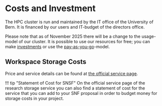 # Costs and Investment

[invest]: investments.md
[payg]: payg.md

The HPC cluster is run and maintained by the IT office of the University of Bern. It is financed by our users and IT-budget of the directors office.

Please note that as of November 2025 there will be a change to the usage-model of our cluster. It is possible to use our resources for free; you can make [investments][invest] or use the [pay-as-you-go][payg]-model.

## Workspace Storage Costs

Price and service details can be found at [the official service
page](https://intern.unibe.ch/dienstleistungen/informatik/dienstleistungen_der_informatikdienste/uebersicht_der_angebote/index_ger.html).

!!! tip "Statement of Cost for SNSF"
    On the official service page of the research storage service you can also
    find a statement of cost for the service that you can add to your SNF
    proposal in order to budget money for storage costs in your project.
